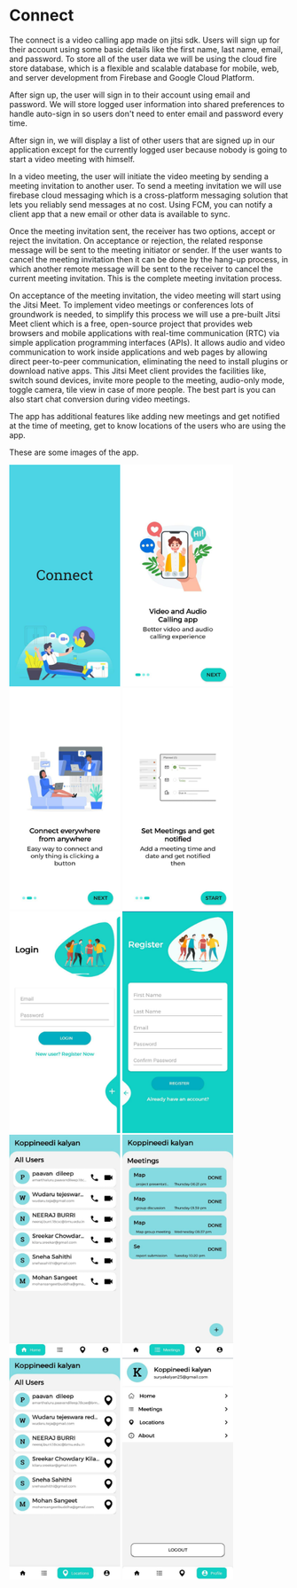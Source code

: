 # Connect
The connect is a video calling app made on jitsi sdk. Users will sign up for their account using some basic details like the first name, last name, email, and password. To store all of the user data we will be using the cloud fire store database, which is a flexible and scalable database for mobile, web, and server development from Firebase and Google Cloud Platform.

After sign up, the user will sign in to their account using email and password. We will store logged user information into shared preferences to handle auto-sign in so users don't need to enter email and password every time.

After sign in, we will display a list of other users that are signed up in our application except for the currently logged user because nobody is going to start a video meeting with himself.

In a video meeting, the user will initiate the video meeting by sending a meeting invitation to another user. To send a meeting invitation we will use firebase cloud messaging which is a cross-platform messaging solution that lets you reliably send messages at no cost. Using FCM, you can notify a client app that a new email or other data is available to sync.

Once the meeting invitation sent, the receiver has two options, accept or reject the invitation. On acceptance or rejection, the related response message will be sent to the meeting initiator or sender. If the user wants to cancel the meeting invitation then it can be done by the hang-up process, in which another remote message will be sent to the receiver to cancel the current meeting invitation. This is the complete meeting invitation process.

On acceptance of the meeting invitation, the video meeting will start using the Jitsi Meet. To implement video meetings or conferences lots of groundwork is needed, to simplify this process we will use a pre-built Jitsi Meet client which is a free, open-source project that provides web browsers and mobile applications with real-time communication (RTC) via simple application programming interfaces (APIs). It allows audio and video communication to work inside applications and web pages by allowing direct peer-to-peer communication, eliminating the need to install plugins or download native apps. This Jitsi Meet client provides the facilities like, switch sound devices, invite more people to the meeting, audio-only mode, toggle camera, tile view in case of more people. The best part is you can also start chat conversion during video meetings.

The app has additional features like adding new meetings and get notified at the time of meeting, get to know locations of the users who are using the app.

These are some images of the app.

<img src="https://github.com/ksnvdkalyan/Video-Calling-App/blob/master/app%20Demo%20Images/splashScreen.jpeg" width="200" height="400" />
<img src="https://github.com/ksnvdkalyan/Video-Calling-App/blob/master/app%20Demo%20Images/intro1.jpeg" width="200" height="400" />
<img src="https://github.com/ksnvdkalyan/Video-Calling-App/blob/master/app%20Demo%20Images/intro2.jpeg" width="200" height="400" />
<img src="https://github.com/ksnvdkalyan/Video-Calling-App/blob/master/app%20Demo%20Images/intro3.jpeg" width="200" height="400" />
<img src="https://github.com/ksnvdkalyan/Video-Calling-App/blob/master/app%20Demo%20Images/login.jpeg" width="200" height="400" />
<img src="https://github.com/ksnvdkalyan/Video-Calling-App/blob/master/app%20Demo%20Images/register.jpeg" width="200" height="400" />
<img src="https://github.com/ksnvdkalyan/Video-Calling-App/blob/master/app%20Demo%20Images/Home.jpeg" width="200" height="400" />
<img src="https://github.com/ksnvdkalyan/Video-Calling-App/blob/master/app%20Demo%20Images/Meetings.jpeg" width="200" height="400" />
<img src="https://github.com/ksnvdkalyan/Video-Calling-App/blob/master/app%20Demo%20Images/Locations.jpeg" width="200" height="400" />
<img src="https://github.com/ksnvdkalyan/Video-Calling-App/blob/master/app%20Demo%20Images/info.jpeg" width="200" height="400" />
